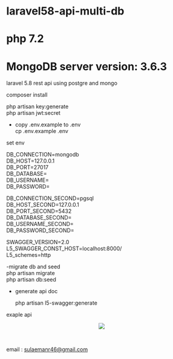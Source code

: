 # laravel58-api-multi-db 
# php 7.2
# MongoDB server version: 3.6.3


laravel 5.8 rest api using postgre and mongo <br/>

composer install <br/>

php artisan key:generate <br/>
php artisan jwt:secret  <br/>

- copy .env.example to .env <br/>
  cp .env.example .env <br/>

set env <br/>

DB_CONNECTION=mongodb <br/>
DB_HOST=127.0.0.1 <br/>
DB_PORT=27017 <br/>
DB_DATABASE= <br/>
DB_USERNAME= <br/>
DB_PASSWORD= <br/>

DB_CONNECTION_SECOND=pgsql <br/>
DB_HOST_SECOND=127.0.0.1 <br/>
DB_PORT_SECOND=5432 <br/>
DB_DATABASE_SECOND= <br/>
DB_USERNAME_SECOND= <br/>
DB_PASSWORD_SECOND= <br/>

SWAGGER_VERSION=2.0 <br/>
L5_SWAGGER_CONST_HOST=localhost:8000/ <br/>
L5_schemes=http <br/>

-migrate db and seed <br/>
    php artisan migrate <br/>
    php artisan db:seed <br/>
    
- generate api doc <br/>

    php artisan  l5-swagger:generate <br/>

exaple api <br/>
<p align="center"><img src="https://i.ibb.co/Qdn8Kds/swauth.png"></p> <br/>

email :  sulaemanr46@gmail.com
